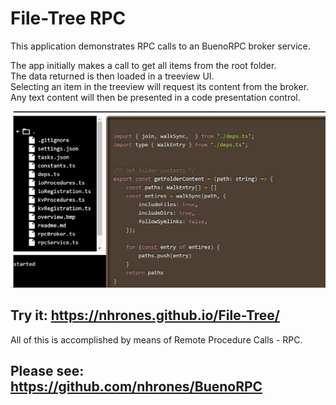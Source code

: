 # File-Tree RPC

This application demonstrates RPC calls to an BuenoRPC broker service.    

The app initially makes a call to get all items from the root folder.    
The data returned is then loaded in a treeview UI.    
Selecting an item in the treeview will request its content from the broker.    
Any text content will then be presented in a code presentation control.    
    
    
![Alt text](IOTree.png)
## Try it: https://nhrones.github.io/File-Tree/    

All of this is accomplished by means of Remote Procedure Calls - RPC.     

## Please see: https://github.com/nhrones/BuenoRPC
